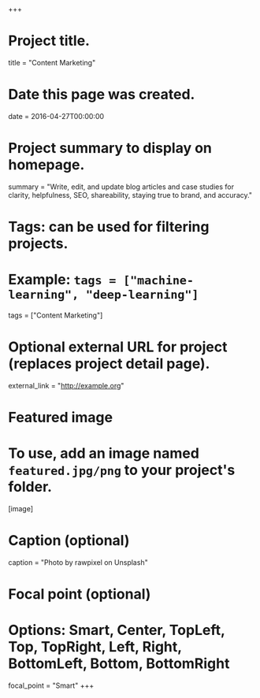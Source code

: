 +++
# Project title.
title = "Content Marketing"

# Date this page was created.
date = 2016-04-27T00:00:00

# Project summary to display on homepage.
summary = "Write, edit, and update blog articles and case studies for clarity, helpfulness, SEO, shareability, staying true to brand, and accuracy."

# Tags: can be used for filtering projects.
# Example: `tags = ["machine-learning", "deep-learning"]`
tags = ["Content Marketing"]

# Optional external URL for project (replaces project detail page).
external_link = "http://example.org"

# Featured image
# To use, add an image named `featured.jpg/png` to your project's folder. 
[image]
  # Caption (optional)
  caption = "Photo by rawpixel on Unsplash"

  # Focal point (optional)
  # Options: Smart, Center, TopLeft, Top, TopRight, Left, Right, BottomLeft, Bottom, BottomRight
  focal_point = "Smart"
+++
